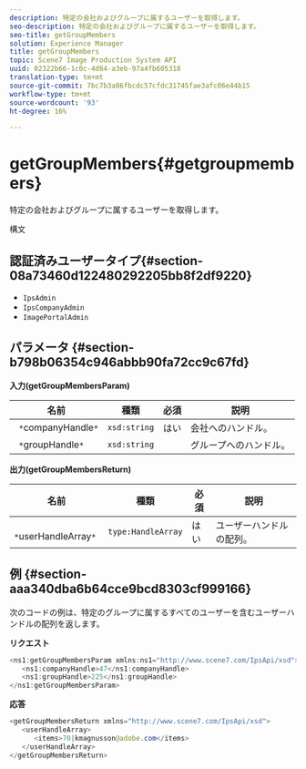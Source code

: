 ```yaml
---
description: 特定の会社およびグループに属するユーザーを取得します。
seo-description: 特定の会社およびグループに属するユーザーを取得します。
seo-title: getGroupMembers
solution: Experience Manager
title: getGroupMembers
topic: Scene7 Image Production System API
uuid: 02322b66-1c0c-4d84-a3eb-97a4fb605318
translation-type: tm+mt
source-git-commit: 7bc7b3a86fbcdc57cfdc31745fae3afc06e44b15
workflow-type: tm+mt
source-wordcount: '93'
ht-degree: 16%

---
```



# getGroupMembers{#getgroupmembers}

特定の会社およびグループに属するユーザーを取得します。

構文

## 認証済みユーザータイプ{#section-08a73460d122480292205bb8f2df9220}

* `IpsAdmin`
* `IpsCompanyAdmin`
* `ImagePortalAdmin`

## パラメータ {#section-b798b06354c946abbb90fa72cc9c67fd}

**入力(getGroupMembersParam)**

| 名前 | 種類 | 必須 | 説明 |
|---|---|---|---|
| ` *`companyHandle`*` | `xsd:string` | はい | 会社へのハンドル。 |
| ` *`groupHandle`*` | `xsd:string` |  | グループへのハンドル。 |

**出力(getGroupMembersReturn)**

| 名前 | 種類 | 必須 | 説明 |
|---|---|---|---|
| ` *`userHandleArray`*` | `type:HandleArray` | はい | ユーザーハンドルの配列。 |

## 例 {#section-aaa340dba6b64cce9bcd8303cf999166}

次のコードの例は、特定のグループに属するすべてのユーザーを含むユーザーハンドルの配列を返します。

**リクエスト**

```java
<ns1:getGroupMembersParam xmlns:ns1="http://www.scene7.com/IpsApi/xsd">
   <ns1:companyHandle>47</ns1:companyHandle>
   <ns1:groupHandle>225</ns1:groupHandle>
</ns1:getGroupMembersParam>
```

**応答**

```java
<getGroupMembersReturn xmlns="http://www.scene7.com/IpsApi/xsd">
   <userHandleArray>
      <items>70|kmagnusson@adobe.com</items>
   </userHandleArray>
</getGroupMembersReturn>
```

